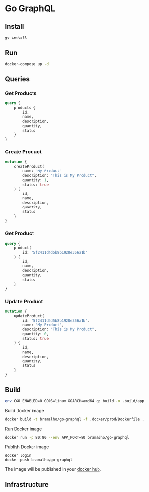 # Go GraphQL

## Install

```bash
go install
```

## Run

```bash
docker-compose up -d
```

## Queries

### Get Products

```graphql
query {
    products {
        id,
        name,
        description,
        quantity,
        status
    }
}
```

### Create Product

```graphql
mutation {
    createProduct(
        name: "My Product"
        description: "This is My Product",
        quantity: 1,
        status: true
    ) {
        id,
        name,
        description,
        quantity,
        status
    }
}
```

### Get Product

```graphql
query {
    product(
        id: "5f2411dfd5b8b1928e356a1b"
    ) {
        id,
        name,
        description,
        quantity,
        status
    }
}
```

### Update Product

```graphql
mutation {
    updateProduct(
      	id: "5f2411dfd5b8b1928e356a1b",
        name: "My Product",
        description: "This is My Product",
        quantity: 0,
        status: true
    ) {
        id,
        name,
        description,
        quantity,
        status
    }
}
```

## Build

```bash
env CGO_ENABLED=0 GOOS=linux GOARCH=amd64 go build -o .build/app
```

Build Docker image

```bash
docker build -t bramalho/go-graphql -f .docker/prod/Dockerfile .
```

Run Docker image

```bash
docker run -p 80:80 --env APP_PORT=80 bramalho/go-graphql
```

Publish Docker image

```basg
docker login
docker push bramalho/go-graphql
```

The image will be published in your [docker hub](https://hub.docker.com/r/bramalho/go-graphql).

## Infrastructure
